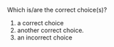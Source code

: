 Which is/are the correct choice(s)?

1. a correct choice
2. another correct choice.
3. an incorrect choice